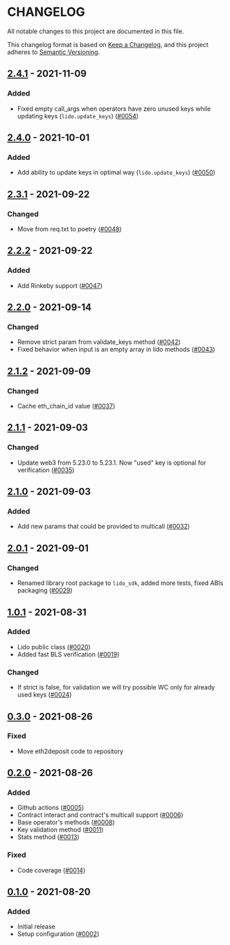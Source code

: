 # CHANGELOG

All notable changes to this project are documented in this file.

This changelog format is based on [Keep a Changelog](https://keepachangelog.com/en/1.0.0/),
and this project adheres to [Semantic Versioning](https://semver.org/spec/v2.0.0.html).

[comment]: <> (## [Unreleased]&#40;https://github.com/lidofinance/lido-python-sdk&#41; - 2021-09-15)


## [2.4.1](https://github.com/lidofinance/lido-python-sdk) - 2021-11-09
### Added
- Fixed empty call_args when operators have zero unused keys while updating keys (`lido.update_keys`) ([#0054](https://github.com/lidofinance/lido-python-sdk/pull/54))

## [2.4.0](https://github.com/lidofinance/lido-python-sdk) - 2021-10-01
### Added
- Add ability to update keys in optimal way (`lido.update_keys`) ([#0050](https://github.com/lidofinance/lido-python-sdk/pull/50))

## [2.3.1](https://github.com/lidofinance/lido-python-sdk) - 2021-09-22
### Changed
- Move from req.txt to poetry ([#0048](https://github.com/lidofinance/lido-python-sdk/pull/48))

## [2.2.2](https://github.com/lidofinance/lido-python-sdk) - 2021-09-22
### Added
- Add Rinkeby support ([#0047](https://github.com/lidofinance/lido-python-sdk/pull/47))

## [2.2.0](https://github.com/lidofinance/lido-python-sdk) - 2021-09-14
### Changed
- Remove strict param from validate_keys method ([#0042](https://github.com/lidofinance/lido-python-sdk/pull/42))
- Fixed behavior when input is an empty array in lido methods ([#0043](https://github.com/lidofinance/lido-python-sdk/pull/43))

## [2.1.2](https://github.com/lidofinance/lido-python-sdk) - 2021-09-09
### Changed
- Cache eth_chain_id value ([#0037](https://github.com/lidofinance/lido-python-sdk/pull/37))

## [2.1.1](https://github.com/lidofinance/lido-python-sdk) - 2021-09-03
### Changed
- Update web3 from 5.23.0 to 5.23.1. Now "used" key is optional for verification ([#0035](https://github.com/lidofinance/lido-python-sdk/pull/35))

## [2.1.0](https://github.com/lidofinance/lido-python-sdk) - 2021-09-03
### Added
- Add new params that could be provided to multicall ([#0032](https://github.com/lidofinance/lido-python-sdk/pull/32))

## [2.0.1](https://github.com/lidofinance/lido-python-sdk) - 2021-09-01
### Changed
- Renamed library root package to `lido_sdk`, added more tests, fixed ABIs packaging ([#0029](https://github.com/lidofinance/lido-python-sdk/pull/29))

## [1.0.1](https://github.com/lidofinance/lido-python-sdk) - 2021-08-31
### Added
- Lido public class ([#0020](https://github.com/lidofinance/lido-python-sdk/pull/20))
- Added fast BLS verification ([#0019](https://github.com/lidofinance/lido-python-sdk/pull/19))

### Changed
- If strict is false, for validation we will try possible WC only for already used keys ([#0024](https://github.com/lidofinance/lido-python-sdk/pull/24))

## [0.3.0](https://github.com/lidofinance/lido-python-sdk) - 2021-08-26
### Fixed
- Move eth2deposit code to repository

## [0.2.0](https://github.com/lidofinance/lido-python-sdk) - 2021-08-26
### Added
- Github actions ([#0005](https://github.com/lidofinance/lido-python-sdk/pull/5))
- Contract interact and contract's multicall support ([#0006](https://github.com/lidofinance/lido-python-sdk/pull/6))
- Base operator's methods ([#0008](https://github.com/lidofinance/lido-python-sdk/pull/8))
- Key validation method ([#0011](https://github.com/lidofinance/lido-python-sdk/pull/11))
- Stats method ([#0013](https://github.com/lidofinance/lido-python-sdk/pull/11))

### Fixed
- Code coverage ([#0014](https://github.com/lidofinance/lido-python-sdk/pull/14))

## [0.1.0](https://github.com/lidofinance/lido-python-sdk) - 2021-08-20
### Added
- Initial release
- Setup configuration ([#0002](https://github.com/lidofinance/lido-python-sdk/pull/2))
